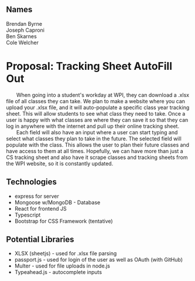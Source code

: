 ## Names
Brendan Byrne  
Joseph Caproni  
Ben Skarnes  
Cole Welcher  


# Proposal: Tracking Sheet AutoFill Out

&emsp;&emsp;When going into a student's workday at WPI, they can download a .xlsx file of all classes they can take. We plan to make a website where you can upload your .xlsx file, and it will auto-populate a specific class year tracking sheet. This will allow students to see what class they need to take. Once a user is happy with what classes are where they can save it so that they can log in anywhere with the internet and pull up their online tracking sheet.  
&emsp;&emsp;Each field will also have an input where a user can start typing and select what classes they plan to take in the future. The selected field will populate with the class. This allows the user to plan their future classes and have access to them at all times. Hopefully, we can have more than just a CS tracking sheet and also have it scrape classes and tracking sheets from the WPI website, so it is constantly updated.

## Technologies

- express for server
- Mongoose w/MongoDB - Database
- React for frontend JS
- Typescript
- Bootstrap for CSS Framework (tentative)

## Potential Libraries
- XLSX (sheetjs) - used for .xlsx file parsing
- passport.js - used for login of the user as well as OAuth (with GitHub)
- Multer - used for file uploads in node.js
- Typeahead.js - autocomplete inputs

